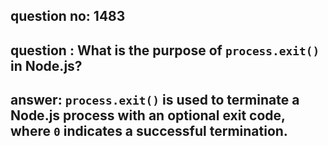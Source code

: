 
      
## question no: 1483

## question : What is the purpose of `process.exit()` in Node.js?

## answer: `process.exit()` is used to terminate a Node.js process with an optional exit code, where `0` indicates a successful termination.
      